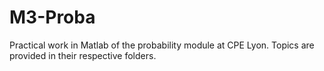 # M3-Proba

Practical work in Matlab of the probability module at CPE Lyon. Topics are provided in their respective folders.
